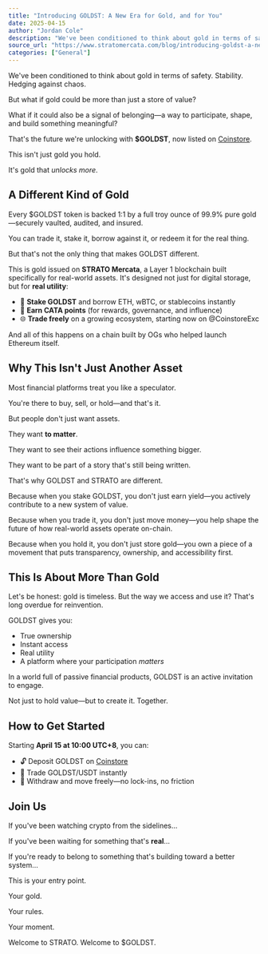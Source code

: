 ```yaml
---
title: "Introducing GOLDST: A New Era for Gold, and for You"
date: 2025-04-15
author: "Jordan Cole"
description: "We've been conditioned to think about gold in terms of safety. Stability. Hedging against chaos. But what if gold could be more than just a store of value?"
source_url: "https://www.stratomercata.com/blog/introducing-goldst-a-new-era-for-gold-and-for-you"
categories: ["General"]
---
```


We've been conditioned to think about gold in terms of safety. Stability. Hedging against chaos.

But what if gold could be more than just a store of value?

What if it could also be a signal of belonging—a way to participate, shape, and build something meaningful?

That's the future we're unlocking with **$GOLDST**, now listed on [Coinstore](https://www.coinstore.com/spot/GOLDSTUSDT?ts=1744731556277).

This isn't just gold you hold.

It's gold that _unlocks more_.

## A Different Kind of Gold

Every $GOLDST token is backed 1:1 by a full troy ounce of 99.9% pure gold—securely vaulted, audited, and insured.

You can trade it, stake it, borrow against it, or redeem it for the real thing.

But that's not the only thing that makes GOLDST different.

This is gold issued on **STRATO Mercata**, a Layer 1 blockchain built specifically for real-world assets. It's designed not just for digital storage, but for **real utility**:

- 🔁 **Stake GOLDST** and borrow ETH, wBTC, or stablecoins instantly
- 🎯 **Earn CATA points** (for rewards, governance, and influence)
- 🌐 **Trade freely** on a growing ecosystem, starting now on @CoinstoreExc

And all of this happens on a chain built by OGs who helped launch Ethereum itself.

## Why This Isn't Just Another Asset

Most financial platforms treat you like a speculator.

You're there to buy, sell, or hold—and that's it.

But people don't just want assets.

They want **to matter**.

They want to see their actions influence something bigger.

They want to be part of a story that's still being written.

That's why GOLDST and STRATO are different.

Because when you stake GOLDST, you don't just earn yield—you actively contribute to a new system of value.

Because when you trade it, you don't just move money—you help shape the future of how real-world assets operate on-chain.

Because when you hold it, you don't just store gold—you own a piece of a movement that puts transparency, ownership, and accessibility first.

## This Is About More Than Gold

Let's be honest: gold is timeless. But the way we access and use it? That's long overdue for reinvention.

GOLDST gives you:

- True ownership
- Instant access
- Real utility
- A platform where your participation _matters_

In a world full of passive financial products, GOLDST is an active invitation to engage.

Not just to hold value—but to create it. Together.

## How to Get Started

Starting **April 15 at 10:00 UTC+8**, you can:

- 🔓 Deposit GOLDST on [Coinstore](https://www.coinstore.com/)
- 🔄 Trade GOLDST/USDT instantly
- 💸 Withdraw and move freely—no lock-ins, no friction

## Join Us

If you've been watching crypto from the sidelines…

If you've been waiting for something that's **real**…

If you're ready to belong to something that's building toward a better system…

This is your entry point.

Your gold.

Your rules.

Your moment.

Welcome to STRATO. Welcome to $GOLDST.
